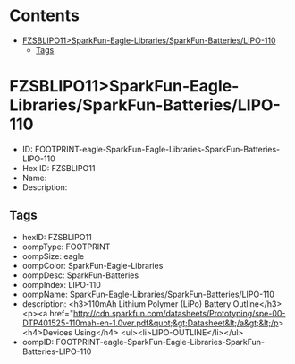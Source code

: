 



Contents
========

* [FZSBLIPO11>SparkFun-Eagle-Libraries/SparkFun-Batteries/LIPO-110](#fzsblipo11sparkfun-eagle-librariessparkfun-batterieslipo-110)
	* [Tags](#tags)

# FZSBLIPO11>SparkFun-Eagle-Libraries/SparkFun-Batteries/LIPO-110

- ID: FOOTPRINT-eagle-SparkFun-Eagle-Libraries-SparkFun-Batteries-LIPO-110
- Hex ID: FZSBLIPO11
- Name: 
- Description: 

## Tags

- hexID: FZSBLIPO11
- oompType: FOOTPRINT
- oompSize: eagle
- oompColor: SparkFun-Eagle-Libraries
- oompDesc: SparkFun-Batteries
- oompIndex: LIPO-110
- oompName: SparkFun-Eagle-Libraries/SparkFun-Batteries/LIPO-110
- description: &lt;h3&gt;110mAh Lithium Polymer (LiPo) Battery Outline&lt;/h3&gt;
&lt;p&gt;&lt;a href=&quot;http://cdn.sparkfun.com/datasheets/Prototyping/spe-00-DTP401525-110mah-en-1.0ver.pdf&quot;&gt;Datasheet&lt;/a&gt;&lt;/p&gt;
&lt;h4&gt;Devices Using&lt;/h4&gt;
&lt;ul&gt;&lt;li&gt;LIPO-OUTLINE&lt;/li&gt;&lt;/ul&gt;
- oompID: FOOTPRINT-eagle-SparkFun-Eagle-Libraries-SparkFun-Batteries-LIPO-110
